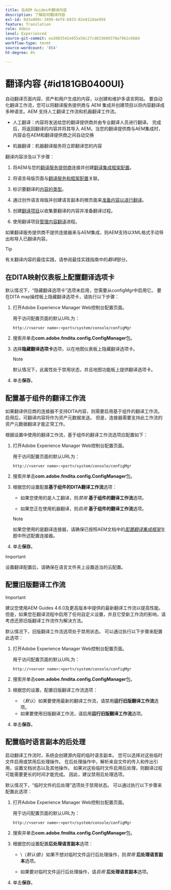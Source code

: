 ```yaml
---
title: 在AEM Guides中翻译内容
description: 了解如何翻译内容
exl-id: 0d3a909c-3499-4ef4-b033-02e412dae959
feature: Translation
role: Admin
level: Experienced
source-git-commit: ea3083542e955a56c27cd833600370a7962c6b8d
workflow-type: tm+mt
source-wordcount: '854'
ht-degree: 8%

---
```


# 翻译内容 {#id181GB0400UI}

自动翻译页面内容、资产和用户生成的内容，以创建和维护多语言网站。 要自动化翻译工作流，您可以将翻译服务提供商与 AEM 集成并创建项目以将内容翻译成多种语言。AEM 支持人工翻译工作流和机器翻译工作流。

- 人工翻译：内容将发送给您的翻译提供商并由专业翻译人员进行翻译。 完成后，将返回翻译的内容并将其导入 AEM。当您的翻译提供商与AEM集成时，内容会在AEM和翻译提供商之间自动交换

- 机器翻译：机器翻译服务将立即翻译您的内容


翻译内容涉及以下步骤：

1. 将AEM与您的[翻译服务提供商](https://helpx.adobe.com/experience-manager/6-5/sites/administering/using/tc-tic.html#ConnectingtoaTranslationServiceProvider)连接并创建[翻译集成框架配置](https://helpx.adobe.com/experience-manager/6-5/sites/administering/using/tc-tic.html#CreatingaTranslationIntegrationConfiguration)。

1. 将语言母版页面与[翻译服务和框架配置](https://helpx.adobe.com/experience-manager/6-5/sites/administering/using/tc-tic.html#ConfiguringPagesforTranslation)关联。

1. 标识要翻译的[内容的类型](https://helpx.adobe.com/experience-manager/6-5/sites/administering/using/tc-rules.html)。

1. 通过创作语言母版并创建语言副本的根页面来[准备内容以进行翻译](https://helpx.adobe.com/experience-manager/6-5/sites/administering/using/tc-prep.html)。

1. 创建[翻译项目](https://helpx.adobe.com/experience-manager/6-5/sites/administering/using/tc-manage.html)以收集要翻译的内容并准备翻译过程。

1. 使用翻译项目[管理内容翻译](https://helpx.adobe.com/experience-manager/6-5/sites/administering/using/tc-manage.html)进程。


如果翻译服务提供商不提供连接器来与AEM集成，则AEM支持以XML格式手动导出和导入已翻译内容。

>[!TIP]
>
> 有关翻译内容的最佳实践，请参阅最佳实践指南中的&#x200B;*翻译*&#x200B;部分。

## 在DITA映射仪表板上配置翻译选项卡

默认情况下，“隐藏翻译选项卡”选项未启用，您需要从configMgr中启用它。 要在DITA map操控板上隐藏翻译选项卡，请执行以下步骤：

1. 打开Adobe Experience Manager Web控制台配置页面。

   用于访问配置页面的默认URL为：

   ```http
   http://<server name>:<port>/system/console/configMgr
   ```

1. 搜索并单击&#x200B;**com.adobe.fmdita.config.ConfigManager**&#x200B;包。

1. 选择&#x200B;**隐藏翻译选项卡**&#x200B;选项，以在地图仪表板上隐藏翻译选项卡。

   >[!NOTE]
   >
   > 默认情况下，此属性处于禁用状态，并且地图功能板上提供翻译选项卡。

1. 单击&#x200B;**保存**。

## 配置基于组件的翻译工作流

如果翻译供应商的连接器不支持DITA内容，则需要启用基于组件的翻译工作流。 启用后，可翻译内容将作为资产元数据发送。 但是，连接器需要支持此工作流的资产元数据翻译才能正常工作。

根据设置中使用的翻译工作流，基于组件的翻译工作流选项应配置如下：

1. 打开Adobe Experience Manager Web控制台配置页面。

   用于访问配置页面的默认URL为：

   ```http
   http://<server name>:<port>/system/console/configMgr
   ```

1. 搜索并单击&#x200B;**com.adobe.fmdita.config.ConfigManager**&#x200B;包。

1. 根据您的设置配置&#x200B;**基于组件的DITA翻译工作流**&#x200B;选项：

   - 如果您使用的是人工翻译，则&#x200B;*禁用* **基于组件的翻译工作流**&#x200B;选项。

   - 如果您正在使用机器翻译，则&#x200B;*启用* **基于组件的翻译工作流**&#x200B;选项。

   >[!NOTE]
   >
   > 如果您使用的是翻译连接器，请确保已按照AEM文档中的&#x200B;*[配置翻译集成框架](https://helpx.adobe.com/experience-manager/6-5/sites/administering/using/tc-tic.html)*&#x200B;主题中所述配置连接器。

1. 单击&#x200B;**保存**。

>[!IMPORTANT]
>
> 设置翻译配置后，请确保在语言文件夹上设置适当的云配置。

## 配置旧版翻译工作流

>[!IMPORTANT]
> 
> 建议您使用AEM Guides 4.6.0及更高版本中提供的最新翻译工作流以提高性能。 但是，如果您在翻译流程中启用了任何自定义设置，并且它受新工作流的影响，请考虑还原旧版翻译工作流作为解决方法。



默认情况下，旧版翻译工作流选项处于禁用状态。 可以通过执行以下步骤来配置此选项：

1. 打开Adobe Experience Manager Web控制台配置页面。

   用于访问配置页面的默认URL为：

   ```http
   http://<server name>:<port>/system/console/configMgr
   ```

1. 搜索并单击&#x200B;**com.adobe.fmdita.config.ConfigManager**&#x200B;包。

1. 根据您的设置，配置旧版翻译工作流选项：

   - （*默认*）如果要使用最新的翻译工作流，请禁用&#x200B;**运行旧版翻译工作流**&#x200B;选项。
   - 如果要使用旧版翻译工作流，请启用&#x200B;**运行旧版翻译工作流**&#x200B;选项。

1. 单击&#x200B;**保存**。






<!---

This was added for 2406 CS IG

## Configure the legacy translation workflow 

It is recommended that you use the latest translation workflow, which provides enhanced performance. However, you can configure the legacy translation workflow if necessary.

Based on the translation workflow used in your setup, provide the following (property) details to configure the legacy translation workflow: the component-based translation workflow option should be configured as follows:

1.  Open the Adobe Experience Manager Web Console Configuration page.

    The default URL to access the configuration page is:

    ! Add the syntax of http as given in previous config

    Note: Configure htttp code as given in previous sample
    

1.  Search for and click on the **com.adobe.fmdita.config.ConfigManager** bundle.



1.  Configure the **Run legacy translation workflow** option as per your setup:

    -   If you use the latest translation workflow, then *Disable* \( `false`\) the **Run legacy translation workflow** option. The latest translation workflow is enabled by default. <br> 

    -   If you use the legacy translation, then *Enable \( `true`\)* the **Run legacy translation workflow** option.

1.  Click **Save**.


--->


## 配置临时语言副本的后处理

启动翻译工作流时，系统会创建源内容的临时语言副本。 您可以选择对这些临时文件启用或禁用后处理操作。 在后处理操作中，解析来自文件的传入和传出引用，设置文档状态以及其他操作。 如果对这些临时文件启用后处理，则翻译过程可能需要更长的时间才能完成。 因此，建议禁用后处理选项。

默认情况下，“临时文件的后处理”选项处于禁用状态。 可以通过执行以下步骤来配置此选项：

1. 打开Adobe Experience Manager Web控制台配置页面。

   用于访问配置页面的默认URL为：

   ```http
   http://<server name>:<port>/system/console/configMgr
   ```

1. 搜索并单击&#x200B;**com.adobe.fmdita.config.ConfigManager**&#x200B;包。

1. 根据您的设置配置&#x200B;**后处理语言副本**&#x200B;选项：

   - \（*默认值*\）如果不想对临时文件运行后处理操作，则&#x200B;*禁用* **后处理语言副本**&#x200B;选项。

   - 如果要对临时文件运行后处理操作，请&#x200B;*启用* **后处理语言副本**&#x200B;选项。

1. 单击&#x200B;**保存**。
